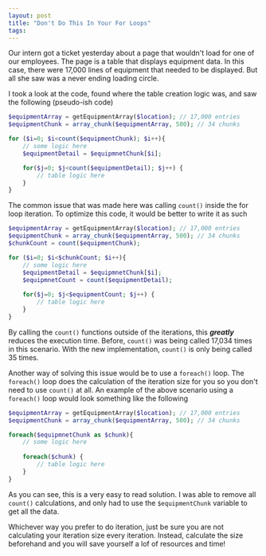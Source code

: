 ```yaml
---
layout: post
title: "Don't Do This In Your For Loops"
tags: 
---
```


Our intern got a ticket yesterday about a page that wouldn't load for one of our employees. The page is a table that displays equipment data. In this case, there were 17,000 lines of equipment that needed to be displayed. But all she saw was a never ending loading circle. 

I took a look at the code, found where the table creation logic was, and saw the following (pseudo-ish code)

```php
$equipmentArray = getEquipmentArray($location); // 17,000 entries
$equipmentChunk = array_chunk($equipmentArray, 500); // 34 chunks

for ($i=0; $i<count($equipmentChunk); $i++){
    // some logic here 
    $equipmentDetail = $equipmnetChunk[$i];

    for($j=0; $j<count($equipmentDetail); $j++) {
        // table logic here
    }
}
```

The common issue that was made here was calling `count()` inside the for loop iteration. To optimize this code, it would be better to write it as such

```php
$equipmentArray = getEquipmentArray($location); // 17,000 entries
$equipmentChunk = array_chunk($equipmentArray, 500); // 34 chunks
$chunkCount = count($equipmentChunk);

for ($i=0; $i<$chunkCount; $i++){
    // some logic here 
    $equipmentDetail = $equipmnetChunk[$i];
    $equipmnetCount = count($equipmentDetail);
    
    for($j=0; $j<$equipmentCount; $j++) {
        // table logic here
    }
}
```

By calling the `count()` functions outside of the iterations, this ***greatly*** reduces the execution time. Before, `count()` was being called 17,034 times in this scenario. With the new implementation, `count()` is only being called 35 times. 

Another way of solving this issue would be to use a `foreach()` loop. The `foreach()` loop does the calculation of the iteration size for you so you don't need to use `count()` at all. An example of the above scenario using a `foreach()` loop would look something like the following

```php
$equipmentArray = getEquipmentArray($location); // 17,000 entries
$equipmentChunk = array_chunk($equipmentArray, 500); // 34 chunks

foreach($equipmnetChunk as $chunk){
    // some logic here 
    
    foreach($chunk) {
        // table logic here
    }
}
```

As you can see, this is a very easy to read solution. I was able to remove all `count()` calculations, and only had to use the `$equipmentChunk` variable to get all the data. 

Whichever way you prefer to do iteration, just be sure you are not calculating your iteration size every iteration. Instead, calculate the size beforehand and you will save yourself a lof of resources and time! 